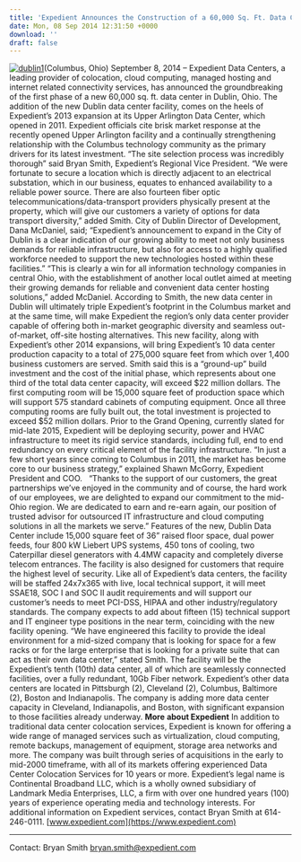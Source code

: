 ```yaml
---
title: 'Expedient Announces the Construction of a 60,000 Sq. Ft. Data Center in Dublin, Ohio'
date: Mon, 08 Sep 2014 12:31:50 +0000
download: ''
draft: false
---
```


[![dublin1](/wp-content/uploads/2014/09/dublin1-1024x263.png)](https://www.expedient.com/wp-content/uploads/2014/09/dublin1.png)[](https://www.expedient.com/wp-content/uploads/2014/08/dublin_render_ext.jpg)(Columbus, Ohio) September 8, 2014 – Expedient Data Centers, a leading provider of colocation, cloud computing, managed hosting and internet related connectivity services, has announced the groundbreaking of the first phase of a new 60,000 sq. ft. data center in Dublin, Ohio. The addition of the new Dublin data center facility, comes on the heels of Expedient’s 2013 expansion at its Upper Arlington Data Center, which opened in 2011. Expedient officials cite brisk market response at the recently opened Upper Arlington facility and a continually strengthening relationship with the Columbus technology community as the primary drivers for its latest investment. “The site selection process was incredibly thorough” said Bryan Smith, Expedient’s Regional Vice President. “We were fortunate to secure a location which is directly adjacent to an electrical substation, which in our business, equates to enhanced availability to a reliable power source. There are also fourteen fiber optic telecommunications/data-transport providers physically present at the property, which will give our customers a variety of options for data transport diversity,” added Smith. City of Dublin Director of Development, Dana McDaniel, said; “Expedient’s announcement to expand in the City of Dublin is a clear indication of our growing ability to meet not only business demands for reliable infrastructure, but also for access to a highly qualified workforce needed to support the new technologies hosted within these facilities.” “This is clearly a win for all information technology companies in central Ohio, with the establishment of another local outlet aimed at meeting their growing demands for reliable and convenient data center hosting solutions,” added McDaniel. According to Smith, the new data center in Dublin will ultimately triple Expedient’s footprint in the Columbus market and at the same time, will make Expedient the region’s only data center provider capable of offering both in-market geographic diversity and seamless out-of-market, off-site hosting alternatives. This new facility, along with Expedient’s other 2014 expansions, will bring Expedient’s 10 data center production capacity to a total of 275,000 square feet from which over 1,400 business customers are served. Smith said this is a “ground-up” build investment and the cost of the initial phase, which represents about one third of the total data center capacity, will exceed $22 million dollars. The first computing room will be 15,000 square feet of production space which will support 575 standard cabinets of computing equipment. Once all three computing rooms are fully built out, the total investment is projected to exceed $52 million dollars. Prior to the Grand Opening, currently slated for mid-late 2015, Expedient will be deploying security, power and HVAC infrastructure to meet its rigid service standards, including full, end to end redundancy on every critical element of the facility infrastructure. “In just a few short years since coming to Columbus in 2011, the market has become core to our business strategy,” explained Shawn McGorry, Expedient President and COO.   “Thanks to the support of our customers, the great partnerships we’ve enjoyed in the community and of course, the hard work of our employees, we are delighted to expand our commitment to the mid-Ohio region. We are dedicated to earn and re-earn again, our position of trusted advisor for outsourced IT infrastructure and cloud computing solutions in all the markets we serve.” Features of the new, Dublin Data Center include 15,000 square feet of 36” raised floor space, dual power feeds, four 800 kW Liebert UPS systems, 450 tons of cooling, two Caterpillar diesel generators with 4.4MW capacity and completely diverse telecom entrances. The facility is also designed for customers that require the highest level of security. Like all of Expedient’s data centers, the facility will be staffed 24x7x365 with live, local technical support, it will meet SSAE18, SOC I and SOC II audit requirements and will support our customer’s needs to meet PCI-DSS, HIPAA and other industry/regulatory standards. The company expects to add about fifteen (15) technical support and IT engineer type positions in the near term, coinciding with the new facility opening. “We have engineered this facility to provide the ideal environment for a mid-sized company that is looking for space for a few racks or for the large enterprise that is looking for a private suite that can act as their own data center,” stated Smith. The facility will be the Expedient’s tenth (10th) data center, all of which are seamlessly connected facilities, over a fully redundant, 10Gb Fiber network. Expedient’s other data centers are located in Pittsburgh (2), Cleveland (2), Columbus, Baltimore (2), Boston and Indianapolis. The company is adding more data center capacity in Cleveland, Indianapolis, and Boston, with significant expansion to those facilities already underway. **More** **about Expedient** In addition to traditional data center colocation services, Expedient is known for offering a wide range of managed services such as virtualization, cloud computing, remote backups, management of equipment, storage area networks and more. The company was built through series of acquisitions in the early to mid-2000 timeframe, with all of its markets offering experienced Data Center Colocation Services for 10 years or more. Expedient’s legal name is Continental Broadband LLC, which is a wholly owned subsidiary of Landmark Media Enterprises, LLC, a firm with over one hundred years (100) years of experience operating media and technology interests. For additional information on Expedient services, contact Bryan Smith at 614-246-0111. [www.expedient.com](https://www.expedient.com)

* * *

Contact: Bryan Smith [bryan.smith@expedient.com](mailto:bryan.smith@expedient.com)